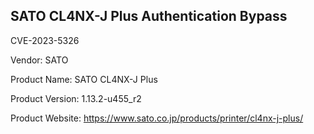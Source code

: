## SATO CL4NX-J Plus Authentication Bypass

CVE-2023-5326

Vendor: SATO

Product Name: SATO CL4NX-J Plus

Product Version: 1.13.2-u455_r2

Product Website: https://www.sato.co.jp/products/printer/cl4nx-j-plus/